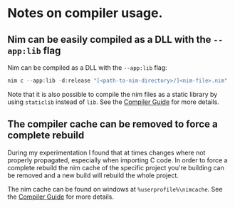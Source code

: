 # Notes on compiler usage.
## Nim can be easily compiled as a DLL with the `--app:lib` flag

Nim can be compiled as a DLL with the `--app:lib` flag:

```powershell
nim c --app:lib -d:release "[<path-to-nim-directory>/]<nim-file>.nim"
```

Note that it is also possible to compile the nim files as a static library by
using `staticlib` instead of `lib`. 
See the [Compiler Guide](https://nim-lang.org/docs/nimc.html#compiler-usage-commandminusline-switches) for more details.

## The compiler cache can be removed to force a complete rebuild

During my experimentation I found that at times changes where not properly
propagated, especially when importing C code. In order to force a complete
rebuild the nim cache of the specific project you're building can be removed
and a new build will rebuild the whole project.

The nim cache can be found on windows at `%userprofile%\nimcache`.
See the [Compiler Guide](https://nim-lang.org/docs/nimc.html#compiler-usage-generated-c-code-directory) for more details.
